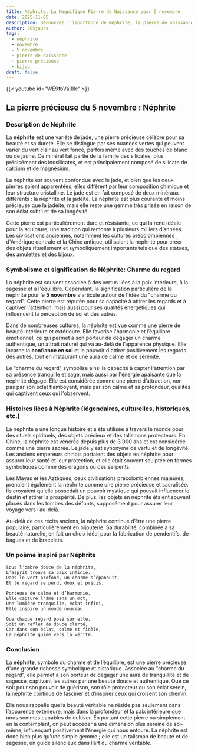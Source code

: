 ```yaml
---
title: Néphrite, La Magnifique Pierre de Naissance pour 5 novembre
date: 2025-11-05
description: Découvrez l'importance de Néphrite, la pierre de naissance du 5 novembre qui symbolise Charme du regard. Laissez sa beauté et sa signification illuminer votre journée.
author: 365jours
tags:
  - néphrite
  - novembre
  - 5 novembre
  - pierre de naissance
  - pierre précieuse
  - bijou
draft: false
---
```


{{< youtube id="WE9tbVa3Ilc" >}}

## La pierre précieuse du 5 novembre : Néphrite

### Description de Néphrite

La **néphrite** est une variété de jade, une pierre précieuse célèbre pour sa beauté et sa dureté. Elle se distingue par ses nuances vertes qui peuvent varier du vert clair au vert foncé, parfois même avec des touches de blanc ou de jaune. Ce minéral fait partie de la famille des silicates, plus précisément des inosilicates, et est principalement composé de silicate de calcium et de magnésium.

La néphrite est souvent confondue avec le jade, et bien que les deux pierres soient apparentées, elles diffèrent par leur composition chimique et leur structure cristalline. Le jade est en fait composé de deux minéraux différents : la néphrite et la jadéite. La néphrite est plus courante et moins précieuse que la jadéite, mais elle reste une gemme très prisée en raison de son éclat subtil et de sa longévité.

Cette pierre est particulièrement dure et résistante, ce qui la rend idéale pour la sculpture, une tradition qui remonte à plusieurs milliers d’années. Les civilisations anciennes, notamment les cultures précolombiennes d'Amérique centrale et la Chine antique, utilisaient la néphrite pour créer des objets rituellement et symboliquement importants tels que des statues, des amulettes et des bijoux.

### Symbolisme et signification de Néphrite: Charme du regard

La néphrite est souvent associée à des vertus liées à la paix intérieure, à la sagesse et à l'équilibre. Cependant, la signification particulière de la néphrite pour le **5 novembre** s'articule autour de l'idée du "charme du regard". Cette pierre est réputée pour sa capacité à attirer les regards et à captiver l'attention, mais aussi pour ses qualités énergétiques qui influencent la perception de soi et des autres.

Dans de nombreuses cultures, la néphrite est vue comme une pierre de beauté intérieure et extérieure. Elle favorise l'harmonie et l’équilibre émotionnel, ce qui permet à son porteur de dégager un charme authentique, un attrait naturel qui va au-delà de l’apparence physique. Elle incarne la **confiance en soi** et le pouvoir d'attirer positivement les regards des autres, tout en instaurant une aura de calme et de sérénité.

Le "charme du regard" symbolise ainsi la capacité à capter l'attention par sa présence tranquille et sage, mais aussi par l'énergie apaisante que la néphrite dégage. Elle est considérée comme une pierre d’attraction, non pas par son éclat flamboyant, mais par son calme et sa profondeur, qualités qui captivent ceux qui l'observent.

### Histoires liées à Néphrite (légendaires, culturelles, historiques, etc.)

La néphrite a une longue histoire et a été utilisée à travers le monde pour des rituels spirituels, des objets précieux et des talismans protecteurs. En Chine, la néphrite est vénérée depuis plus de 3 000 ans et est considérée comme une pierre sacrée. Le jade y est synonyme de vertu et de longévité. Les anciens empereurs chinois portaient des objets en néphrite pour assurer leur santé et leur protection, et elle était souvent sculptée en formes symboliques comme des dragons ou des serpents.

Les Mayas et les Aztèques, deux civilisations précolombiennes majeures, prenaient également la néphrite comme une pierre précieuse et sacralisée. Ils croyaient qu'elle possédait un pouvoir mystique qui pouvait influencer le destin et attirer la prospérité. De plus, les objets en néphrite étaient souvent placés dans les tombes des défunts, supposément pour assurer leur voyage vers l’au-delà.

Au-delà de ces récits anciens, la néphrite continue d’être une pierre populaire, particulièrement en bijouterie. Sa durabilité, combinée à sa beauté naturelle, en fait un choix idéal pour la fabrication de pendentifs, de bagues et de bracelets.

### Un poème inspiré par Néphrite

	Sous l'ombre douce de la néphrite,
	L’esprit trouve sa paix infinie.
	Dans le vert profond, un charme s’épanouit,
	Et le regard se perd, doux et précis.
	
	Porteuse de calme et d’harmonie,
	Elle capture l'âme sans un mot,
	Une lumière tranquille, éclat infini,
	Elle inspire un monde nouveau.
	
	Que chaque regard posé sur elle,
	Soit un reflet de douce clarté,
	Car dans son éclat, calme et fidèle,
	La néphrite guide vers la vérité.

### Conclusion

La **néphrite**, symbole du charme et de l’équilibre, est une pierre précieuse d’une grande richesse symbolique et historique. Associée au "charme du regard", elle permet à son porteur de dégager une aura de tranquillité et de sagesse, captivant les autres par une beauté douce et authentique. Que ce soit pour son pouvoir de guérison, son rôle protecteur ou son éclat serein, la néphrite continue de fasciner et d’inspirer ceux qui croisent son chemin.

Elle nous rappelle que la beauté véritable ne réside pas seulement dans l’apparence extérieure, mais dans la profondeur et la paix intérieure que nous sommes capables de cultiver. En portant cette pierre ou simplement en la contemplant, on peut accéder à une dimension plus sereine de soi-même, influençant positivement l’énergie qui nous entoure. La néphrite est donc bien plus qu'une simple gemme ; elle est un talisman de beauté et de sagesse, un guide silencieux dans l’art du charme véritable.
